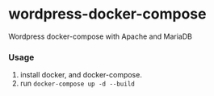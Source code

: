 # wordpress-docker-compose
Wordpress docker-compose with Apache and MariaDB


### Usage
 1.  install docker, and docker-compose.
 2. run `docker-compose up -d --build`
